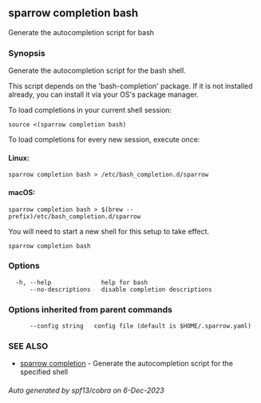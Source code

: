 ## sparrow completion bash

Generate the autocompletion script for bash

### Synopsis

Generate the autocompletion script for the bash shell.

This script depends on the 'bash-completion' package.
If it is not installed already, you can install it via your OS's package manager.

To load completions in your current shell session:

	source <(sparrow completion bash)

To load completions for every new session, execute once:

#### Linux:

	sparrow completion bash > /etc/bash_completion.d/sparrow

#### macOS:

	sparrow completion bash > $(brew --prefix)/etc/bash_completion.d/sparrow

You will need to start a new shell for this setup to take effect.


```
sparrow completion bash
```

### Options

```
  -h, --help              help for bash
      --no-descriptions   disable completion descriptions
```

### Options inherited from parent commands

```
      --config string   config file (default is $HOME/.sparrow.yaml)
```

### SEE ALSO

* [sparrow completion](sparrow_completion.md)	 - Generate the autocompletion script for the specified shell

###### Auto generated by spf13/cobra on 6-Dec-2023
